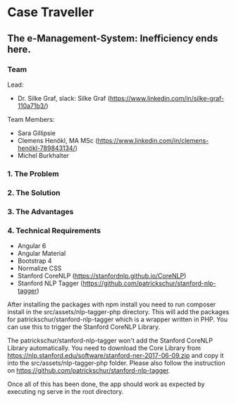 # Case Traveller 
## The e-Management-System: Inefficiency ends here.

### Team
Lead: 

- Dr. Silke Graf, slack: Silke Graf (https://www.linkedin.com/in/silke-graf-110a71b3/)

Team Members:
- Sara Gillipsie
- Clemens Henökl, MA MSc (https://www.linkedin.com/in/clemens-henökl-789843134/)
- Michel Burkhalter

### 1. The Problem

### 2. The Solution

### 3. The Advantages

### 4. Technical Requirements
- Angular 6
- Angular Material
- Bootstrap 4
- Normalize CSS
- Stanford CoreNLP (https://stanfordnlp.github.io/CoreNLP)
- Stanford NLP Tagger (https://github.com/patrickschur/stanford-nlp-tagger)

After installing the packages with npm install you need to run composer install in the src/assets/nlp-tagger-php directory.
This will add the packages for patrickschur/stanford-nlp-tagger which is a wrapper written in PHP. You can use this to trigger the Stanford CoreNLP Library.

The patrickschur/stanford-nlp-tagger won't add the Stanford CoreNLP Library automatically. You need to download the Core Library from https://nlp.stanford.edu/software/stanford-ner-2017-06-09.zip and copy it into the src/assets/nlp-tagger-php folder.
Please also follow the instruction on https://github.com/patrickschur/stanford-nlp-tagger.

Once all of this has been done, the app should work as expected by executing ng serve in the root directory.
